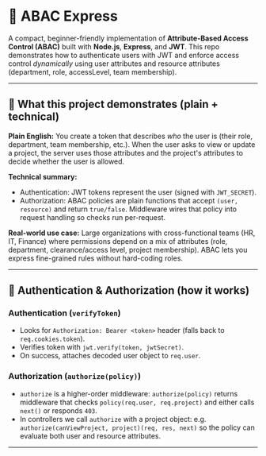 # 🔐 ABAC Express

A compact, beginner-friendly implementation of **Attribute-Based Access Control (ABAC)** built with **Node.js**, **Express**, and **JWT**. This repo demonstrates how to authenticate users with JWT and enforce access control *dynamically* using user attributes and resource attributes (department, role, accessLevel, team membership).

---

## 🔎 What this project demonstrates (plain + technical)

**Plain English:**
You create a token that describes *who* the user is (their role, department, team membership, etc.). When the user asks to view or update a project, the server uses those attributes and the project's attributes to decide whether the user is allowed.

**Technical summary:**

* Authentication: JWT tokens represent the user (signed with `JWT_SECRET`).
* Authorization: ABAC policies are plain functions that accept `(user, resource)` and return `true/false`. Middleware wires that policy into request handling so checks run per-request.

**Real-world use case:**
Large organizations with cross-functional teams (HR, IT, Finance) where permissions depend on a mix of attributes (role, department, clearance/access level, project membership). ABAC lets you express fine-grained rules without hard-coding roles.

---

## 🔐 Authentication & Authorization (how it works)

### Authentication (`verifyToken`)

* Looks for `Authorization: Bearer <token>` header (falls back to `req.cookies.token`).
* Verifies token with `jwt.verify(token, jwtSecret)`.
* On success, attaches decoded user object to `req.user`.

### Authorization (`authorize(policy)`)

* `authorize` is a higher-order middleware: `authorize(policy)` returns middleware that checks `policy(req.user, req.project)` and either calls `next()` or responds `403`.
* In controllers we call `authorize` with a project object: e.g. `authorize(canViewProject, project)(req, res, next)` so the policy can evaluate both user and resource attributes.

---



